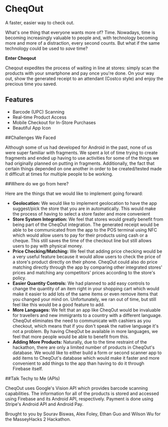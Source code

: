 # CheqOut
A faster, easier way to check out.

What's one thing that everyone wants more of? Time. Nowadays, time is becoming increasingly valuable to people and, with technology becoming more and more of a distraction, every second counts. But what if the same technology could be used to _save_ time?

**Enter Cheqout**

Cheqout expedites the process of waiting in line at stores: simply scan the products with your smartphone and pay once you're done. On your way out, show the generated receipt to an attendant (Costco style) and enjoy the precious time you saved.

## Features

 - Barcode (UPC) Scanning
 - Real-time Product Access
 - Mobile Checkout for In-Store Purchases
 - Beautiful App Icon

##Challenges We Faced

Although some of us had developed for Android in the past, none of us were super familiar with fragments. We spent a lot of time trying to create fragments and ended up having to use activities for some of the things we had originally planned on putting in fragments. Additionally, the fact that certain things depended on one another in order to be created/tested made it difficult at times for multiple people to be working.

##Where do we go from here?

Here are the things that we would like to implement going forward:

 - **Geolocation:** We would like to implement geolocation to have the app suggest/pick the store that you are in automatically. This would make the process of having to select a store faster and more convenient
 - **Store System Integration:** We feel that stores would greatly benefit from being part of the CheqOut integration. The generated receipt would be able to be communicated from the app to the POS terminal using NFC which would allow users to pay for their products using cash or a cheque. This still saves the time of the checkout line but still allows users to pay with physical money.
 - **Price Checking/Matching:** We feel that adding price checking would be a very useful feature because it would allow users to check the price of a store's product directly on their phone. CheqOut could also do price matching directly through the app by comparing other integrated stores' prices and matching any competitors' prices according to the store's policy. 
 - **Easier Quantity Controls:** We had planned to add easy controls to change the quantity of an item right in your shopping cart which would make it easier to add lots of the same items or even remove items that you changed your mind on. Unfortunately, we ran out of time, but still feel like this would be a good feature to add.
 - **More Languages:** We felt that an app like CheqOut would be invaluable for travellers and new immigrants to a country with a different language. CheqOut eliminates the need to communicate with cashiers as you checkout, which means that if you don't speak the native language it's not a problem. By having CheqOut be available in more languages, we feel that more people would be able to benefit from this.
 - **Adding More Products:** Naturally, due to the time restraint of the hackathon, there are only a limited number of products in CheqOut's database. We would like to either build a form or second scanner app to add items to CheqOut's database which would make it faster and more convenient to add things to the app than having to do it through Firebase itself.

##Talk Techy to Me (APIs)

CheqOut uses Google's Vision API which provides barcode scanning capabilities. The information for all of the products is stored and accessed using Firebase and its Android API, respectively. Payment is done using Stripe's Android API and Android Pay. 

Brought to you by Sourav Biswas, Alex Foley, Ethan Guo and Wilson Wu for the MasseyHacks 2 Hackathon.
